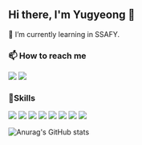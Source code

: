 ## Hi there, I'm Yugyeong 👋

🌱 I’m currently learning in SSAFY. 

### 📫 How to reach me 
<img src="https://img.shields.io/badge/starinsky284@gmail.com-78BF1E?style=flat-square&logo=gmail&logoColor=#EA4335&color=white"/> <a href="https://velog.io/@cozyturtle/posts" target="_blank"><img src="https://img.shields.io/badge/Turtle's Velog-E44747?style=flat-square&logo=velog&logoColor=#20C997&color=white"/> 
</a>
### 🔨Skills  
<img src="https://img.shields.io/badge/React.js-61DAFB?style=flat-square&logo=react&logoColor=white"/> <img src="https://img.shields.io/badge/python-F2E675?style=flat-square&logo=python&logoColor=#3776AB"/> <img src="https://img.shields.io/badge/Vue.js-D7EFC0?style=flat-square&logo=vuedotjs&logoColor=#4FC08D"/> <img src="https://img.shields.io/badge/MySql-FB3DE8?style=flat-square&logo=mysql&logoColor=#4479A1"/>  <img src="https://img.shields.io/badge/Django-C4DDEE?style=flat-square&logo=django&logoColor=#092E20"/> <img src="https://img.shields.io/badge/Figma-DADD4E?style=flat-square&logo=figma&logoColor=#F24E1E"/>  <img src="https://img.shields.io/badge/Jira-E40F0F?style=flat-square&logo=jira&logoColor=#0052CC"/> <img src="https://img.shields.io/badge/Vite-F19744?style=flat-square&logo=vite&logoColor=#646CFF"/>


![Anurag's GitHub stats](https://github-readme-stats.vercel.app/api?username=suddks&show_icons=true&theme=radical)



<!--
**suddks/suddks** is a ✨ _special_ ✨ repository because its `README.md` (this file) appears on your GitHub profile.

Here are some ideas to get you started:

- 🔭 I’m currently working on ...
- 🌱 I’m currently learning ...
- 👯 I’m looking to collaborate on ...
- 🤔 I’m looking for help with ...
- 💬 Ask me about ...
- 📫 How to reach me: ...
- 😄 Pronouns: ...
- ⚡ Fun fact: ...
-->
